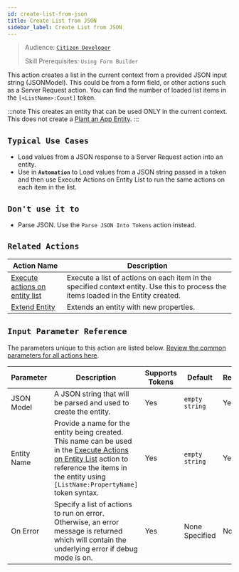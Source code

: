 ```yaml
---
id: create-list-from-json
title: Create List from JSON
sidebar_label: Create List from JSON
---
```


> Audience: [`Citizen Developer`](/audience.md#citizen-developers)
>
> Skill Prerequisites: `Using Form Builder`

This action creates a list in the current context from a provided JSON input string (JSONModel). This could be from a form field, or other actions such as a Server Request action. You can find the number of loaded list items in the `[<ListName>:Count]` token.

:::note
This creates an entity that can be used ONLY in the current context. This does not create a [Plant an App Entity](/entities.md).
:::

## `Typical Use Cases`

- Load values from a JSON response to a Server Request action into an entity.
- Use in **`Automation`** to Load values from a JSON string passed in a token and then use Execute Actions on Entity List to run the same actions on each item in the list.

## `Don't use it to`

- Parse JSON. Use the `Parse JSON Into Tokens` action instead.

## `Related Actions`

| Action Name | Description |
| -- | -- |
| [Execute actions on entity list ](/actions/execute-actions-on-entity-list.md)   | Execute a list of actions on each item in the specified context entity. Use this to process the items loaded in the Entity created. |
| [Extend Entity](/actions/extend-entity.md)   | Extends an entity with new properties. |

## `Input Parameter Reference`

The parameters unique to this action are listed below. [Review the common parameters for all actions here](/actions/common-parameters.md).

| Parameter| Description| Supports Tokens | Default| Required |
| -- | -- | -- | -- | -- |
| JSON Model | A JSON string that will be parsed and used to create the entity.  | Yes | `empty string` | Yes |
| Entity Name | Provide a name for the entity being created. This name can be used in the [Execute Actions on Entity List](/actions/execute-actions-on-entity-list.md) action to reference the items in the entity using `[ListName:PropertyName]` token syntax. | Yes | `empty string` | Yes |
| On Error | Specify a list of actions to run on error. Otherwise, an error message is returned which will contain the underlying error if debug mode is on.  | Yes | None Specified | No |
